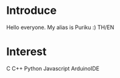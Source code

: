 # Introduce
Hello everyone. My alias is Puriku :) TH/EN

# Interest
C C++ Python Javascript ArduinoIDE
